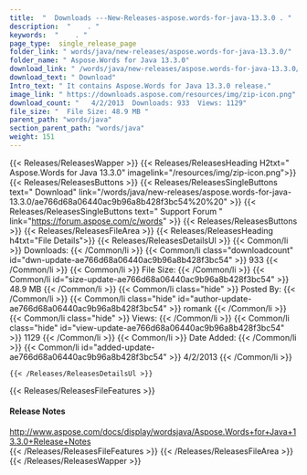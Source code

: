 ```yaml
---
title:  "  Downloads ---New-Releases-aspose.words-for-java-13.3.0 . " 
description:  "    . " 
keywords:  "    . " 
page_type:  single_release_page
folder_link: " words/java/new-releases/aspose.words-for-java-13.3.0/"
folder_name: " Aspose.Words for Java 13.3.0"
download_link: " /words/java/new-releases/aspose.words-for-java-13.3.0/ae766d68a06440ac9b96a8b428f3bc54"
download_text: " Download"
Intro_text: " It contains Aspose.Words for Java 13.3.0 release."
image_link: " https://downloads.aspose.com/resources/img/zip-icon.png"
download_count: "   4/2/2013  Downloads: 933  Views: 1129"
file_size: "  File Size: 48.9 MB "
parent_path: "words/java"
section_parent_path: "words/java"
weight: 151 
---
```


{{< Releases/ReleasesWapper >}}
  {{< Releases/ReleasesHeading H2txt=" Aspose.Words for Java 13.3.0" imagelink="/resources/img/zip-icon.png">}}
  {{< Releases/ReleasesButtons >}}
    {{< Releases/ReleasesSingleButtons text=" Download" link="/words/java/new-releases/aspose.words-for-java-13.3.0/ae766d68a06440ac9b96a8b428f3bc54%20%20" >}}
    {{< Releases/ReleasesSingleButtons text=" Support Forum " link="https://forum.aspose.com/c/words" >}}
  {{< Releases/ReleasesButtons >}}
  {{< Releases/ReleasesFileArea >}}
    {{< Releases/ReleasesHeading h4txt="File Details">}}
    {{< Releases/ReleasesDetailsUl >}}
            {{< Common/li  >}} Downloads: {{< /Common/li >}} 
      {{< Common/li class="downloadcount" id="dwn-update-ae766d68a06440ac9b96a8b428f3bc54" >}} 933 {{< /Common/li >}} 
      {{< Common/li  >}} File Size: {{< /Common/li >}} 
      {{< Common/li id="size-update-ae766d68a06440ac9b96a8b428f3bc54" >}} 48.9 MB {{< /Common/li >}} 
      {{< Common/li  class="hide" >}} Posted By: {{< /Common/li >}} 
      {{< Common/li class="hide" id="author-update-ae766d68a06440ac9b96a8b428f3bc54" >}} romank {{< /Common/li >}} 
      {{< Common/li class="hide"  >}} Views: {{< /Common/li >}} 
      {{< Common/li class="hide" id="view-update-ae766d68a06440ac9b96a8b428f3bc54" >}} 1129 {{< /Common/li >}} 
      {{< Common/li  >}} Date Added: {{< /Common/li >}} 
      {{< Common/li id="added-update-ae766d68a06440ac9b96a8b428f3bc54" >}} 4/2/2013 {{< /Common/li >}} 

    {{< /Releases/ReleasesDetailsUl >}}

  {{< Releases/ReleasesFileFeatures >}}
      <h4>Release Notes</h4><div><a href="http://www.aspose.com/docs/display/wordsjava/Aspose.Words+for+Java+13.3.0+Release+Notes">http://www.aspose.com/docs/display/wordsjava/Aspose.Words+for+Java+13.3.0+Release+Notes</a></div>
  {{< /Releases/ReleasesFileFeatures >}}
 {{< /Releases/ReleasesFileArea >}}
{{< /Releases/ReleasesWapper >}}


